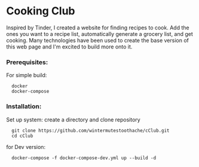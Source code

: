 # Cooking Club

Inspired by Tinder, I created a website for finding recipes to cook.
Add the ones you want to a recipe list, automatically generate a grocery list,
and get cooking. Many technologies have been used to create the base version
of this web page and I'm excited to build more onto it.

### Prerequisites:

For simple build:
```
  docker
  docker-compose

```

### Installation:
Set up system:
  create a directory and clone repository
```
  git clone https://github.com/wintermutestoothache/cClub.git
  cd cClub
```
for Dev version:
```
  docker-compose -f docker-compose-dev.yml up --build -d
